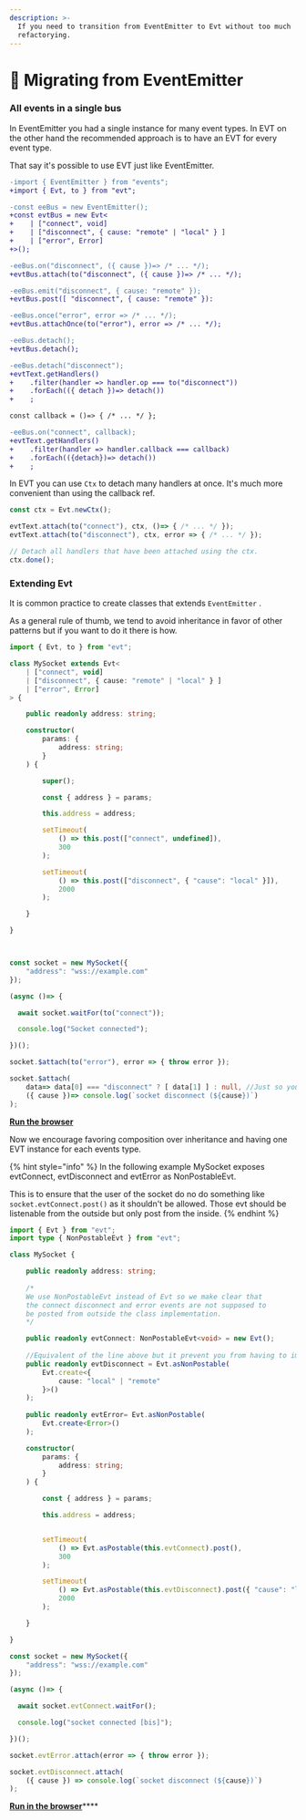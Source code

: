 ```yaml
---
description: >-
  If you need to transition from EventEmitter to Evt without too much
  refactorying.
---
```


# 🔩 Migrating from EventEmitter

### All events in a single bus

In EventEmitter you had a single instance for many event types. In EVT on the other hand the recommended approach is to have an EVT for every event type. &#x20;

That say it's possible to use EVT just like EventEmitter. &#x20;

```diff
-import { EventEmitter } from "events";
+import { Evt, to } from "evt";

-const eeBus = new EventEmitter();
+const evtBus = new Evt<
+    | ["connect", void]
+    | ["disconnect", { cause: "remote" | "local" } ]
+    | ["error", Error]
+>();

-eeBus.on("disconnect", ({ cause })=> /* ... */);
+evtBus.attach(to("disconnect", ({ cause })=> /* ... */);

-eeBus.emit("disconnect", { cause: "remote" });
+evtBus.post([ "disconnect", { cause: "remote" }):

-eeBus.once("error", error => /* ... */);
+evtBus.attachOnce(to("error"), error => /* ... */);

-eeBus.detach();
+evtBus.detach();

-eeBus.detach("disconnect");
+evtText.getHandlers()
+    .filter(handler => handler.op === to("disconnect"))
+    .forEach(({ detach })=> detach())
+    ;

const callback = ()=> { /* ... */ };

-eeBus.on("connect", callback);
+evtText.getHandlers()
+    .filter(handler => handler.callback === callback)
+    .forEach(({detach})=> detach())
+    ;

```

In EVT you can use `Ctx` to detach many handlers at once. It's much more convenient than using the callback ref.

```typescript
const ctx = Evt.newCtx();  

evtText.attach(to("connect"), ctx, ()=> { /* ... */ });
evtText.attach(to("disconnect"), ctx, error => { /* ... */ });

// Detach all handlers that have been attached using the ctx.
ctx.done();
```

### Extending Evt

It is common practice to create classes that extends `EventEmitter` .&#x20;

As a general rule of thumb, we tend to avoid inheritance in favor of other patterns but if you want to do it there is how.

```typescript
import { Evt, to } from "evt";

class MySocket extends Evt<
    | ["connect", void]
    | ["disconnect", { cause: "remote" | "local" } ]
    | ["error", Error]
> {

    public readonly address: string;

    constructor(
        params: { 
            address: string; 
        }
    ) {

        super();

        const { address } = params;

        this.address = address;

        setTimeout(
            () => this.post(["connect", undefined]),
            300
        );

        setTimeout(
            () => this.post(["disconnect", { "cause": "local" }]),
            2000
        );

    }

}



const socket = new MySocket({ 
    "address": "wss://example.com"
});

(async ()=> {

  await socket.waitFor(to("connect"));

  console.log("Socket connected");

})();

socket.$attach(to("error"), error => { throw error });

socket.$attach(
    data=> data[0] === "disconnect" ? [ data[1] ] : null, //Just so you know this is what the to() operator do
    ({ cause })=> console.log(`socket disconnect (${cause})`)
);
```

****[**Run the browser**](https://stackblitz.com/edit/evt-inheritence-pdzywu?file=index.ts)****

Now we encourage favoring composition over inheritance and having one EVT instance for each events type.&#x20;

{% hint style="info" %}
In the following example MySocket exposes evtConnect, evtDisconnect and evtError as NonPostableEvt. &#x20;

This is to ensure that the user of the socket do no do something like `socket.evtConnect.post()` as it shouldn't be allowed. Those evt should be listenable from the outside but only post from the inside.
{% endhint %}

```typescript
import { Evt } from "evt";
import type { NonPostableEvt } from "evt";

class MySocket {

    public readonly address: string;
    
    /*
    We use NonPostableEvt instead of Evt so we make clear that
    the connect disconnect and error events are not supposed to
    be posted from outside the class implementation.
    */

    public readonly evtConnect: NonPostableEvt<void> = new Evt();
    
    //Equivalent of the line above but it prevent you from having to import the ToNonPostable helper type
    public readonly evtDisconnect = Evt.asNonPostable(
        Evt.create<{ 
            cause: "local" | "remote" 
        }>()
    ); 
    
    public readonly evtError= Evt.asNonPostable(
        Evt.create<Error>()
    );

    constructor(
        params: { 
            address: string; 
        }
    ) {

        const { address } = params;

        this.address = address;


        setTimeout(
            () => Evt.asPostable(this.evtConnect).post(),
            300
        );

        setTimeout(
            () => Evt.asPostable(this.evtDisconnect).post({ "cause": "local" }),
            2000
        );

    }

}

const socket = new MySocket({ 
    "address": "wss://example.com"
});

(async ()=> {

  await socket.evtConnect.waitFor();

  console.log("socket connected [bis]");

})();

socket.evtError.attach(error => { throw error });

socket.evtDisconnect.attach(
    ({ cause }) => console.log(`socket disconnect (${cause})`)
);
```

[**Run in the browser**](https://stackblitz.com/edit/evt-inheritence-mnhwcs?file=index.ts)****
